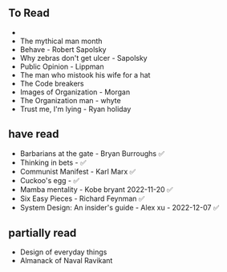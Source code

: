 ## To Read

- 
- The mythical man month
- Behave - Robert Sapolsky
- Why zebras don't get ulcer - Sapolsky
- Public Opinion - Lippman
- The man who mistook his wife for a hat
- The Code breakers
- Images of Organization - Morgan
- The Organization man - whyte
- Trust me, I'm lying - Ryan holiday

## have read

- Barbarians at the gate - Bryan Burroughs  ✅
- Thinking in bets -  ✅
- Communist Manifest - Karl Marx ✅
- Cuckoo's egg -  ✅
- Mamba mentality - Kobe bryant  2022-11-20 ✅
- Six Easy Pieces - Richard Feynman ✅ 
- System Design: An insider's guide - Alex xu - 2022-12-07 ✅


## partially read

- Design of everyday things
- Almanack of Naval Ravikant

